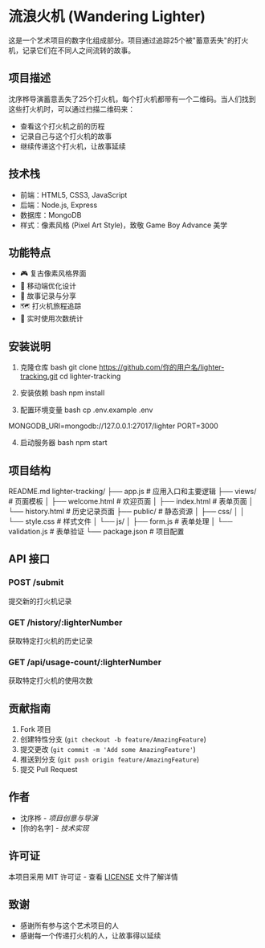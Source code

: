 # 流浪火机 (Wandering Lighter)

这是一个艺术项目的数字化组成部分。项目通过追踪25个被"蓄意丢失"的打火机，记录它们在不同人之间流转的故事。

## 项目描述

沈序桦导演蓄意丢失了25个打火机，每个打火机都带有一个二维码。当人们找到这些打火机时，可以通过扫描二维码来：
- 查看这个打火机之前的历程
- 记录自己与这个打火机的故事
- 继续传递这个打火机，让故事延续

## 技术栈

- 前端：HTML5, CSS3, JavaScript
- 后端：Node.js, Express
- 数据库：MongoDB
- 样式：像素风格 (Pixel Art Style)，致敬 Game Boy Advance 美学

## 功能特点

- 🎮 复古像素风格界面
- 📱 移动端优化设计
- 📝 故事记录与分享
- 🗺️ 打火机旅程追踪
- 🔄 实时使用次数统计

## 安装说明

1. 克隆仓库
bash
git clone https://github.com/你的用户名/lighter-tracking.git
cd lighter-tracking

2. 安装依赖
bash
npm install

3. 配置环境变量
bash
cp .env.example .env

MONGODB_URI=mongodb://127.0.0.1:27017/lighter
PORT=3000

4. 启动服务器
bash
npm start

## 项目结构
README.md
lighter-tracking/
├── app.js # 应用入口和主要逻辑
├── views/ # 页面模板
│ ├── welcome.html # 欢迎页面
│ ├── index.html # 表单页面
│ └── history.html # 历史记录页面
├── public/ # 静态资源
│ ├── css/
│ │ └── style.css # 样式文件
│ └── js/
│ ├── form.js # 表单处理
│ └── validation.js # 表单验证
└── package.json # 项目配置

## API 接口

### POST /submit
提交新的打火机记录

### GET /history/:lighterNumber
获取特定打火机的历史记录

### GET /api/usage-count/:lighterNumber
获取特定打火机的使用次数

## 贡献指南

1. Fork 项目
2. 创建特性分支 (`git checkout -b feature/AmazingFeature`)
3. 提交更改 (`git commit -m 'Add some AmazingFeature'`)
4. 推送到分支 (`git push origin feature/AmazingFeature`)
5. 提交 Pull Request

## 作者

- 沈序桦 - *项目创意与导演*
- [你的名字] - *技术实现*

## 许可证

本项目采用 MIT 许可证 - 查看 [LICENSE](LICENSE) 文件了解详情

## 致谢

- 感谢所有参与这个艺术项目的人
- 感谢每一个传递打火机的人，让故事得以延续